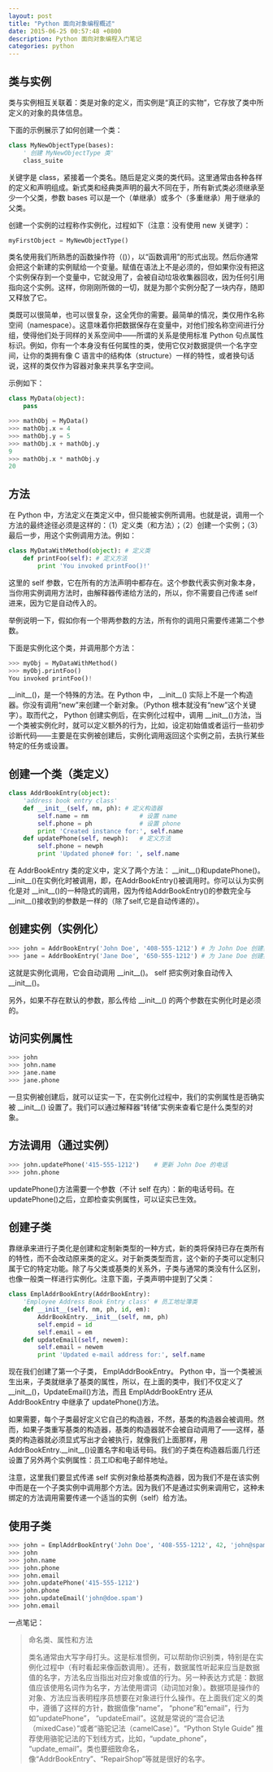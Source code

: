 ```yaml
---
layout: post
title: "Python 面向对象编程概述"
date: 2015-06-25 00:57:48 +0800
description: Python 面向对象编程入门笔记
categories: python
---
```

## 类与实例

类与实例相互关联着：类是对象的定义，而实例是“真正的实物”，它存放了类中所定义的对象的具体信息。

下面的示例展示了如何创建一个类：

~~~ python
class MyNewObjectType(bases):
	' 创建 MyNewObjectType 类'
	class_suite
~~~

关键字是 class，紧接着一个类名。随后是定义类的类代码。这里通常由各种各样的定义和声明组成。新式类和经典类声明的最大不同在于，所有新式类必须继承至少一个父类，参数 bases 可以是一个（单继承）或多个（多重继承）用于继承的父类。

创建一个实例的过程称作实例化，过程如下（注意：没有使用 new 关键字）：

~~~ python
myFirstObject = MyNewObjectType()
~~~

<!--more-->

类名使用我们所熟悉的函数操作符（()），以“函数调用”的形式出现。然后你通常会把这个新建的实例赋给一个变量。赋值在语法上不是必须的，但如果你没有把这个实例保存到一个变量中，它就没用了，会被自动垃圾收集器回收，因为任何引用指向这个实例。这样，你刚刚所做的一切，就是为那个实例分配了一块内存，随即又释放了它。

类既可以很简单，也可以很复杂，这全凭你的需要。最简单的情况，类仅用作名称空间（namespace）。这意味着你把数据保存在变量中，对他们按名称空间进行分组，使得他们处于同样的关系空间中——所谓的关系是使用标准 Python 句点属性标识。例如，你有一个本身没有任何属性的类，使用它仅对数据提供一个名字空间，让你的类拥有像 C 语言中的结构体（structure）一样的特性，或者换句话说，这样的类仅作为容器对象来共享名字空间。

示例如下：

~~~ python
class MyData(object):
	pass

>>> mathObj = MyData()
>>> mathObj.x = 4
>>> mathObj.y = 5
>>> mathObj.x + mathObj.y
9
>>> mathObj.x * mathObj.y
20
~~~

## 方法

在 Python 中，方法定义在类定义中，但只能被实例所调用。也就是说，调用一个方法的最终途径必须是这样的：（1）定义类（和方法）；（2）创建一个实例；（3）最后一步，用这个实例调用方法。例如：

~~~ python
class MyDataWithMethod(object):	# 定义类
	def printFoo(self):	# 定义方法
		print 'You invoked printFoo()!'
~~~

这里的 self 参数，它在所有的方法声明中都存在。这个参数代表实例对象本身，当你用实例调用方法时，由解释器传递给方法的，所以，你不需要自己传递 self 进来，因为它是自动传入的。

举例说明一下，假如你有一个带两参数的方法，所有你的调用只需要传递第二个参数。

下面是实例化这个类，并调用那个方法：

~~~ python
>>> myObj = MyDataWithMethod()
>>> myObj.printFoo()
You invoked printFoo()!
~~~

\_\_init\_\_()，是一个特殊的方法。在 Python 中， \_\_init\_\_() 实际上不是一个构造器。你没有调用“new”来创建一个新对象。（Python 根本就没有“new”这个关键字）。取而代之， Python 创建实例后，在实例化过程中，调用 \_\_init\_\_()方法，当一个类被实例化时，就可以定义额外的行为，比如，设定初始值或者运行一些初步诊断代码——主要是在实例被创建后，实例化调用返回这个实例之前，去执行某些特定的任务或设置。

## 创建一个类（类定义）

~~~ python
class AddrBookEntry(object):
	'address book entry class'
	def __init__(self, nm, ph):	# 定义构造器
		self.name = nm				# 设置 name
		self.phone = ph				# 设置 phone
		print 'Created instance for:', self.name
	def updatePhone(self, newph):	# 定义方法
		self.phone = newph
		print 'Updated phone# for: ', self.name
~~~

在 AddrBookEntry 类的定义中，定义了两个方法： \_\_init\_\_()和updatePhone()。\_\_init\_\_()在实例化时被调用，即，在AddrBookEntry()被调用时。你可以认为实例化是对 \_\_init\_\_()的一种隐式的调用，因为传给AddrBookEntry()的参数完全与\_\_init\_\_()接收到的参数是一样的（除了self,它是自动传递的）。

## 创建实例（实例化）
~~~ python
>>> john = AddrBookEntry('John Doe', '408-555-1212') # 为 John Doe 创建实例
>>> jane = AddrBookEntry('Jane Doe', '650-555-1212') # 为 Jane Doe 创建实例
~~~

这就是实例化调用，它会自动调用 \_\_init\_\_()。 self 把实例对象自动传入\_\_init\_\_()。

另外，如果不存在默认的参数，那么传给 \_\_init\_\_() 的两个参数在实例化时是必须的。

## 访问实例属性

~~~ python
>>> john
>>> john.name
>>> jane.name
>>> jane.phone
~~~

一旦实例被创建后，就可以证实一下，在实例化过程中，我们的实例属性是否确实被 \_\_init\_\_() 设置了。我们可以通过解释器“转储”实例来查看它是什么类型的对象。

## 方法调用（通过实例）

~~~ python
>>> john.updatePhone('415-555-1212')	# 更新 John Doe 的电话
>>> john.phone
~~~

updatePhone()方法需要一个参数（不计 self 在内）：新的电话号码。在 updatePhone()之后，立即检查实例属性，可以证实已生效。

## 创建子类

靠继承来进行子类化是创建和定制新类型的一种方式，新的类将保持已存在类所有的特性，而不会改动原来类的定义。对于新类类型而言，这个新的子类可以定制只属于它的特定功能。除了与父类或基类的关系外，子类与通常的类没有什么区别，也像一般类一样进行实例化。注意下面，子类声明中提到了父类：

~~~ python
class EmplAddrBookEntry(AddrBookEntry):
	'Employee Address Book Entry class' # 员工地址簿类
	def __init__(self, nm, ph, id, em):
		AddrBookEntry.__init__(self, nm, ph)
		self.empid = id
		self.email = em
	def updateEmail(self, newem):
		self.email = newem
		print 'Updated e-mail address for:', self.name
~~~

现在我们创建了第一个子类， EmplAddrBookEntry。 Python 中，当一个类被派生出来，子类就继承了基类的属性，所以，在上面的类中，我们不仅定义了 \_\_init\_\_()，UpdateEmail()方法，而且 EmplAddrBookEntry 还从 AddrBookEntry 中继承了 updatePhone()方法。

如果需要，每个子类最好定义它自己的构造器，不然，基类的构造器会被调用。然而，如果子类重写基类的构造器，基类的构造器就不会被自动调用了——这样，基类的构造器就必须显式写出才会被执行，就像我们上面那样，用AddrBookEntry.\_\_init\_\_()设置名字和电话号码。我们的子类在构造器后面几行还设置了另外两个实例属性：员工ID和电子邮件地址。

注意，这里我们要显式传递 self 实例对象给基类构造器，因为我们不是在该实例中而是在一个子类实例中调用那个方法。因为我们不是通过实例来调用它，这种未绑定的方法调用需要传递一个适当的实例（self）给方法。

## 使用子类

~~~ python
>>> john = EmplAddrBookEntry('John Doe', '408-555-1212', 42, 'john@spam.doe')
>>> john
>>> john.name
>>> john.phone
>>> john.email
>>> john.updatePhone('415-555-1212')
>>> john.phone
>>> john.updateEmail('john@doe.spam')
>>> john.email
~~~

一点笔记：

> 命名类、属性和方法
>
> 类名通常由大写字母打头。这是标准惯例，可以帮助你识别类，特别是在实例化过程中（有时看起来像函数调用）。还有，数据属性听起来应当是数据值的名字，方法名应当指出对应对象或值的行为。另一种表达方式是：数据值应该使用名词作为名字，方法使用谓词（动词加对象）。数据项是操作的对象、方法应当表明程序员想要在对象进行什么操作。在上面我们定义的类中，遵循了这样的方针，数据值像“name”， “phone”和“email”，行为如“updatePhone”， “updateEmail”。这就是常说的“混合记法（mixedCase）”或者“骆驼记法（camelCase）”。“Python Style Guide” 推荐使用骆驼记法的下划线方式，比如，“update_phone”， “update_email”。类也要细致命名，像“AddrBookEntry”、“RepairShop”等就是很好的名字。
